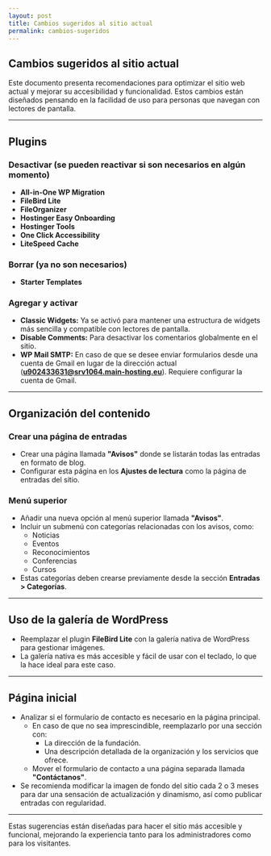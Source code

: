 ```yaml
---
layout: post
title: Cambios sugeridos al sitio actual
permalink: cambios-sugeridos
---
```


## Cambios sugeridos al sitio actual

Este documento presenta recomendaciones para optimizar el sitio web actual y mejorar su accesibilidad y funcionalidad. Estos cambios están diseñados pensando en la facilidad de uso para personas que navegan con lectores de pantalla.

---

## Plugins

### Desactivar (se pueden reactivar si son necesarios en algún momento)

- **All-in-One WP Migration**  
- **FileBird Lite**  
- **FileOrganizer**  
- **Hostinger Easy Onboarding**  
- **Hostinger Tools**  
- **One Click Accessibility**
- **LiteSpeed Cache**

### Borrar (ya no son necesarios)

- **Starter Templates**

### Agregar y activar

- **Classic Widgets:** Ya se activó para mantener una estructura de widgets más sencilla y compatible con lectores de pantalla.  
- **Disable Comments:** Para desactivar los comentarios globalmente en el sitio.  
- **WP Mail SMTP:** En caso de que se desee enviar formularios desde una cuenta de Gmail en lugar de la dirección actual (**u902433631@srv1064.main-hosting.eu**). Requiere configurar la cuenta de Gmail.

---

## Organización del contenido

### Crear una página de entradas

- Crear una página llamada **"Avisos"** donde se listarán todas las entradas en formato de blog.  
- Configurar esta página en los **Ajustes de lectura** como la página de entradas del sitio.

### Menú superior

- Añadir una nueva opción al menú superior llamada **"Avisos"**.  
- Incluir un submenú con categorías relacionadas con los avisos, como:  
  - Noticias  
  - Eventos  
  - Reconocimientos  
  - Conferencias  
  - Cursos  
- Estas categorías deben crearse previamente desde la sección **Entradas > Categorías**.

---

## Uso de la galería de WordPress

- Reemplazar el plugin **FileBird Lite** con la galería nativa de WordPress para gestionar imágenes.  
- La galería nativa es más accesible y fácil de usar con el teclado, lo que la hace ideal para este caso.

---

## Página inicial

- Analizar si el formulario de contacto es necesario en la página principal.  
  - En caso de que no sea imprescindible, reemplazarlo por una sección con:  
    - La dirección de la fundación.  
    - Una descripción detallada de la organización y los servicios que ofrece.  
  - Mover el formulario de contacto a una página separada llamada **"Contáctanos"**.
- Se recomienda modificar la imagen de fondo del sitio cada 2 o 3 meses para dar una sensación de actualización y dinamismo, así como publicar entradas con regularidad.

---

Estas sugerencias están diseñadas para hacer el sitio más accesible y funcional, mejorando la experiencia tanto para los administradores como para los visitantes.